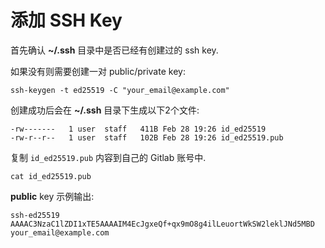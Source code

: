 # 添加 SSH Key

首先确认 **~/.ssh** 目录中是否已经有创建过的 ssh key.

如果没有则需要创建一对 public/private key:

```shell
ssh-keygen -t ed25519 -C "your_email@example.com"
```

创建成功后会在 **~/.ssh** 目录下生成以下2个文件:

```text
-rw-------   1 user  staff   411B Feb 28 19:26 id_ed25519
-rw-r--r--   1 user  staff   102B Feb 28 19:26 id_ed25519.pub
```

复制 `id_ed25519.pub` 内容到自己的 Gitlab 账号中.

```shell
cat id_ed25519.pub
```

**public** key 示例输出:

```text
ssh-ed25519 AAAAC3NzaC1lZDI1xTE5AAAAIM4EcJgxeQf+qx9mO8g4ilLeuortWkSW2leklJNd5MBD your_email@example.com
```
